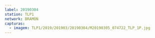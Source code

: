 ```yaml
---
label: 20190304
station: TLP1
network: BRAMON
capturas:
  - imagem: TLP1/2019/201903/20190304/M20190305_074722_TLP_1P.jpg
---
```

